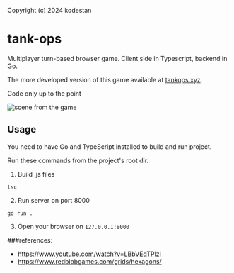 Copyright (c) 2024 kodestan

# tank-ops

Multiplayer turn-based browser game. Client side in Typescript, backend in Go.

The more developed version of this game available at [tankops.xyz](https://tankops.xyz).

Code only up to the point

![scene from the game](/docs/game.png)

## Usage

You need to have Go and TypeScript installed to build and run project.

Run these commands from the project's root dir.

1. Build .js files

```
tsc
```

2. Run server on port 8000

```
go run .
```

3. Open your browser on `127.0.0.1:8000`

###references:

- https://www.youtube.com/watch?v=LBbVEqTPlzI
- https://www.redblobgames.com/grids/hexagons/
